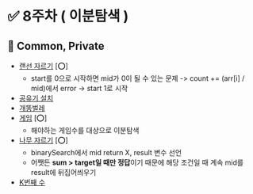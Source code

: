 # ✅ 8주차 ( 이분탐색 )

## 📝 Common, Private

- [랜선 자르기](https://www.acmicpc.net/problem/1654) [⭕]
  - start를 0으로 시작하면 mid가 0이 될 수 있는 문제 -> count += (arr[i] / mid)에서 error -> start 1로 시작
- [공유기 설치](https://www.acmicpc.net/problem/2110)
- [개똥벌레](https://www.acmicpc.net/problem/3020)
- [게임](https://www.acmicpc.net/problem/1072) [⭕]
  - 해야하는 게임수를 대상으로 이분탐색 
- [나무 자르기](https://www.acmicpc.net/problem/2805) [⭕]
  - binarySearch에서 mid return X, result 변수 선언
  - 어쨋든 **sum > target일 때만 정답**이기 때문에 해당 조건일 때 계속 mid를 result에 뒤집어씌우기
- [K번째 수](https://www.acmicpc.net/problem/1300)
